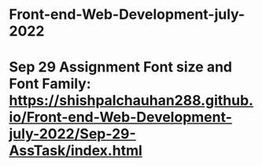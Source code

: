 # Front-end-Web-Development-july-2022
# Sep 29 Assignment Font size and Font Family:  https://shishpalchauhan288.github.io/Front-end-Web-Development-july-2022/Sep-29-AssTask/index.html
